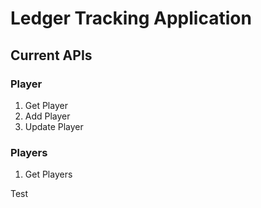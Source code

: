 # Ledger Tracking Application

## Current APIs

### Player
1. Get Player
2. Add Player
3. Update Player

### Players
1. Get Players

Test